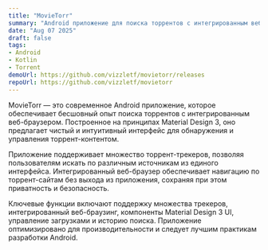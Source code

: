 ```yaml
---
title: "MovieTorr"
summary: "Android приложение для поиска торрентов с интегрированным веб-браузером, поддерживающее множество трекеров и Material Design 3 UI."
date: "Aug 07 2025"
draft: false
tags:
- Android
- Kotlin
- Torrent
demoUrl: https://github.com/vizzletf/movietorr/releases
repoUrl: https://github.com/vizzletf/movietorr
---
```


MovieTorr — это современное Android приложение, которое обеспечивает бесшовный опыт поиска торрентов с интегрированным веб-браузером. Построенное на принципах Material Design 3, оно предлагает чистый и интуитивный интерфейс для обнаружения и управления торрент-контентом.

Приложение поддерживает множество торрент-трекеров, позволяя пользователям искать по различным источникам из единого интерфейса. Интегрированный веб-браузер обеспечивает навигацию по торрент-сайтам без выхода из приложения, сохраняя при этом приватность и безопасность.

Ключевые функции включают поддержку множества трекеров, интегрированный веб-браузинг, компоненты Material Design 3 UI, управление загрузками и историю поиска. Приложение оптимизировано для производительности и следует лучшим практикам разработки Android.